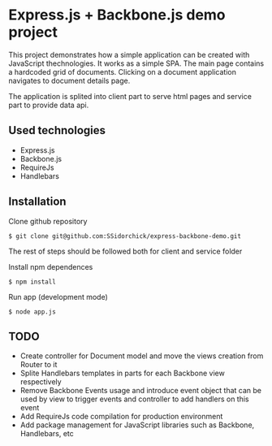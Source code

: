 # Express.js + Backbone.js demo project

This project demonstrates how a simple application can be created with JavaScript thechnologies. It works as a simple SPA. The main page contains a hardcoded grid of documents. Clicking on a document application navigates to document details page.

The application is splited into client part to serve html pages and service part to provide data api.


## Used technologies

* Express.js
* Backbone.js
* RequireJs
* Handlebars


## Installation

Clone github repository

	$ git clone git@github.com:SSidorchick/express-backbone-demo.git
	
The rest of steps should be followed both for client and service folder

Install npm dependences

	$ npm install
	
Run app (development mode)

	$ node app.js


## TODO

* Create controller for Document model and move the views creation from Router to it
* Splite Handlebars templates in parts for each Backbone view respectively
* Remove Backbone Events usage and introduce event object that can be used by view to trigger events and controller to add handlers on this event
* Add RequireJs code compilation for production environment
* Add package management for JavaScript libraries such as Backbone, Handlebars, etc 